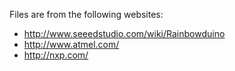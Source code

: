 Files are from the following websites:

- http://www.seeedstudio.com/wiki/Rainbowduino
- http://www.atmel.com/
- http://nxp.com/
